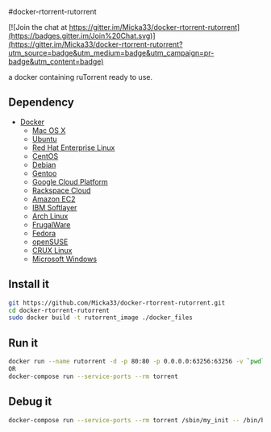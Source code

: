 #docker-rtorrent-rutorrent

[![Join the chat at https://gitter.im/Micka33/docker-rtorrent-rutorrent](https://badges.gitter.im/Join%20Chat.svg)](https://gitter.im/Micka33/docker-rtorrent-rutorrent?utm_source=badge&utm_medium=badge&utm_campaign=pr-badge&utm_content=badge)

a docker containing ruTorrent ready to use.

## Dependency

- [Docker](https://www.docker.com/)  
  - [Mac OS X](https://docs.docker.com/installation/mac/)  
  - [Ubuntu](https://docs.docker.com/installation/ubuntulinux/)  
  - [Red Hat Enterprise Linux](https://docs.docker.com/installation/rhel/)
  - [CentOS](https://docs.docker.com/installation/centos/)
  - [Debian](https://docs.docker.com/installation/debian/)
  - [Gentoo](https://docs.docker.com/installation/gentoolinux/)
  - [Google Cloud Platform](https://docs.docker.com/installation/google/)
  - [Rackspace Cloud](https://docs.docker.com/installation/rackspace/)
  - [Amazon EC2](https://docs.docker.com/installation/amazon/)
  - [IBM Softlayer](https://docs.docker.com/installation/softlayer/)
  - [Arch Linux](https://docs.docker.com/installation/archlinux/)
  - [FrugalWare](https://docs.docker.com/installation/frugalware/)
  - [Fedora](https://docs.docker.com/installation/fedora/)
  - [openSUSE](https://docs.docker.com/installation/openSUSE/)
  - [CRUX Linux](https://docs.docker.com/installation/cruxlinux/)
  - [Microsoft Windows](https://docs.docker.com/installation/windows/)


## Install it

```bash
git https://github.com/Micka33/docker-rtorrent-rutorrent.git
cd docker-rtorrent-rutorrent
sudo docker build -t rutorrent_image ./docker_files
```

## Run it

```bash
docker run --name rutorrent -d -p 80:80 -p 0.0.0.0:63256:63256 -v `pwd`/mounted:/root/mounted rutorrent_image
OR
docker-compose run --service-ports --rm torrent
```

## Debug it
```bash
docker-compose run --service-ports --rm torrent /sbin/my_init -- /bin/bash
```
